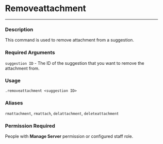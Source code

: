 # Removeattachment
---
### Description
This command is used to remove attachment from a suggestion.
### Required Arguments
`suggestion ID` - The ID of the suggestion that you want to remove the attachment from.
### Usage
```
.removeattachment <suggestion ID>
```
### Aliases
`rmattachment`, `rmattach`, `delattachment`, `deleteattachment`
### Permission Required
People with **Manage Server** permission or configured staff role.